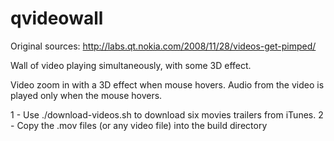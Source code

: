 qvideowall
==========

Original sources: http://labs.qt.nokia.com/2008/11/28/videos-get-pimped/

Wall of video playing simultaneously, with some 3D effect.

Video zoom in with a 3D effect when mouse hovers. Audio from the video is played only when the mouse hovers.

1 - Use ./download-videos.sh to download six movies trailers from iTunes.
2 - Copy the .mov files (or any video file) into the build directory

